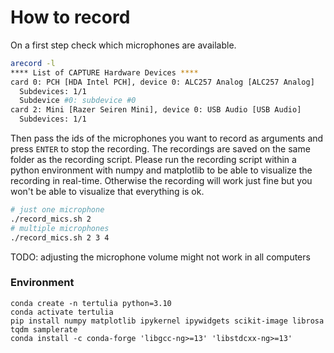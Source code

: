 # How to record

On a first step check which microphones are available.

```bash
arecord -l
**** List of CAPTURE Hardware Devices ****
card 0: PCH [HDA Intel PCH], device 0: ALC257 Analog [ALC257 Analog]
  Subdevices: 1/1
  Subdevice #0: subdevice #0
card 2: Mini [Razer Seiren Mini], device 0: USB Audio [USB Audio]
  Subdevices: 1/1
```

Then pass the ids of the microphones you want to record as arguments and press `ENTER` to stop the recording. The recordings are saved on the same folder as the recording script. Please run the recording script within a python environment with numpy and matplotlib to be able to visualize the recording in real-time. Otherwise the recording will work just fine but you won't be able to visualize that everything is ok.

```bash
# just one microphone
./record_mics.sh 2
# multiple microphones
./record_mics.sh 2 3 4
```

TODO: adjusting the microphone volume might not work in all computers

### Environment

```
conda create -n tertulia python=3.10
conda activate tertulia
pip install numpy matplotlib ipykernel ipywidgets scikit-image librosa tqdm samplerate
conda install -c conda-forge 'libgcc-ng>=13' 'libstdcxx-ng>=13'
```
